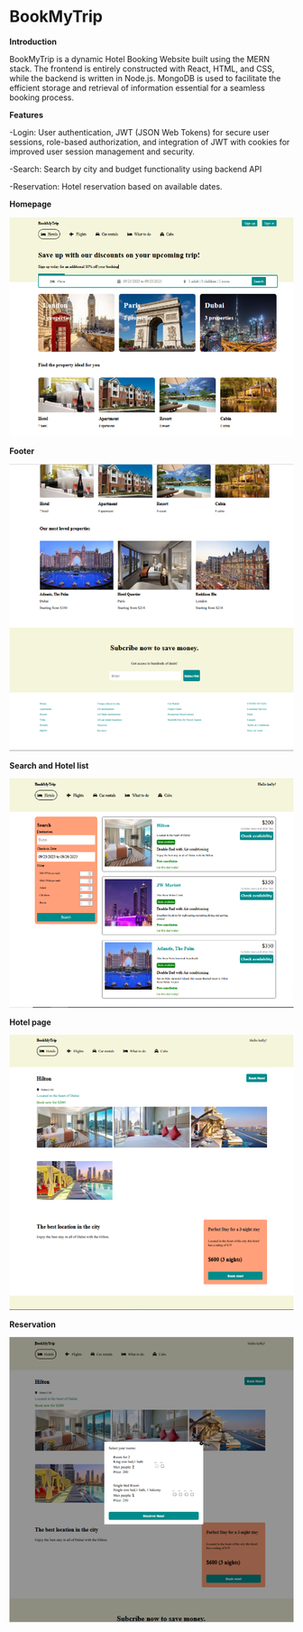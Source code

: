 # BookMyTrip


**Introduction**



BookMyTrip is a dynamic Hotel Booking Website built using the MERN stack. The frontend is entirely constructed with React, HTML, and CSS, while the backend is  written in Node.js. MongoDB is used to facilitate the efficient storage and retrieval of information essential for a seamless booking process.

**Features**

-Login: User authentication, JWT (JSON Web Tokens) for secure user sessions, role-based authorization, and integration of JWT with cookies for improved user session management and security.


-Search: Search by city and budget functionality using backend API


-Reservation: Hotel reservation based on available dates.


**Homepage**


![HomePage](https://github.com/ItShivani/BookMyTrip/blob/main/photos/homepage.PNG)


**Footer**


![Footer](https://github.com/ItShivani/BookMyTrip/blob/main/photos/Footer.PNG)


**Search and Hotel list**


![Hotel List](https://github.com/ItShivani/BookMyTrip/blob/main/photos/hotelList.PNG)


**Hotel page**


![HotelPageSingle](https://github.com/ItShivani/BookMyTrip/blob/main/photos/hotelPage.PNG)


**Reservation**


![Reservation](https://github.com/ItShivani/BookMyTrip/blob/main/photos/hotelReservation.PNG)
